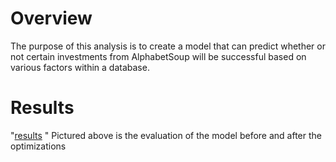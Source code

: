 # Overview
The purpose of this analysis is to create a model that can predict whether or not certain investments from AlphabetSoup will be successful based on various factors within a database.

# Results
"[results](https://github.com/pmercado625/Neural_Network_Charity_Analysis/blob/main/optimization.png?raw=true) " 
Pictured above is the evaluation of the model before and after the optimizations
